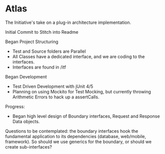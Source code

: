 # Atlas
The Initiative's take on a plug-in architecture implementation. 

Initial Commit to Stitch into Readme 

Began Project Structuring
 - Test and Source folders are Parallel
  - All Classes have a dedicated interface, and we are coding to the interfaces.
 - Interfaces are found in /itf

 Began Development
 - Test Driven Development with jUnit 4/5
 - Planning on using Mockito for Test Mocking, but currently throwing Arithmetic Errors to hack up a assertCalls.

Progress:
 - Began high level design of Boundary interfaces, Request and Response Data objects.

Questions to be contemplated:
the boundary interfaces hook the fundamental application to its dependencies (database, web/mobile, framework). So should we use generics for the boundary, or should we create sub-interfaces?
